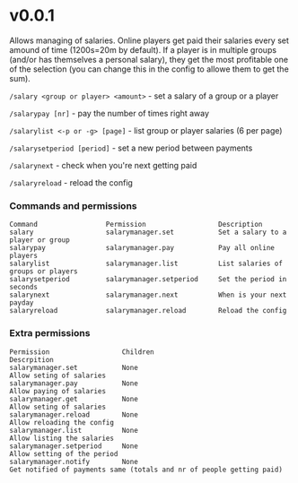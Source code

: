 # v0.0.1
Allows managing of salaries.
Online players get paid their salaries every set amound of time (1200s=20m by default).
If a player is in multiple groups (and/or has themselves a personal salary), they get the most profitable one of the selection (you can change this in the config to allowe them to get the sum).


`/salary <group or player> <amount>` - set a salary of a group or a player

`/salarypay [nr]` - pay the number of times right away 

`/salarylist <-p or -g> [page]` - list group or player salaries (6 per page)

`/salarysetperiod [period]` - set a new period between payments

`/salarynext` - check when you're next getting paid

`/salaryreload` - reload the config

### Commands and permissions
```
Command             	Permission              	Description                             
salary              	salarymanager.set       	Set a salary to a player or group       
salarypay           	salarymanager.pay       	Pay all online players                  
salarylist          	salarymanager.list      	List salaries of groups or players      
salarysetperiod     	salarymanager.setperiod 	Set the period in seconds               
salarynext          	salarymanager.next      	When is your next payday                
salaryreload        	salarymanager.reload    	Reload the config                       
```
### Extra permissions
```
Permission              	Children                                        	Descrpition                             
salarymanager.set       	None                                            	Allow seting of salaries                
salarymanager.pay       	None                                            	Allow paying of salaries                
salarymanager.get       	None                                            	Allow seting of salaries                
salarymanager.reload    	None                                            	Allow reloading the config              
salarymanager.list      	None                                            	Allow listing the salaries              
salarymanager.setperiod 	None                                            	Allow setting of the period             
salarymanager.notify    	None                                            	Get notified of payments same (totals and nr of people getting paid)
```
